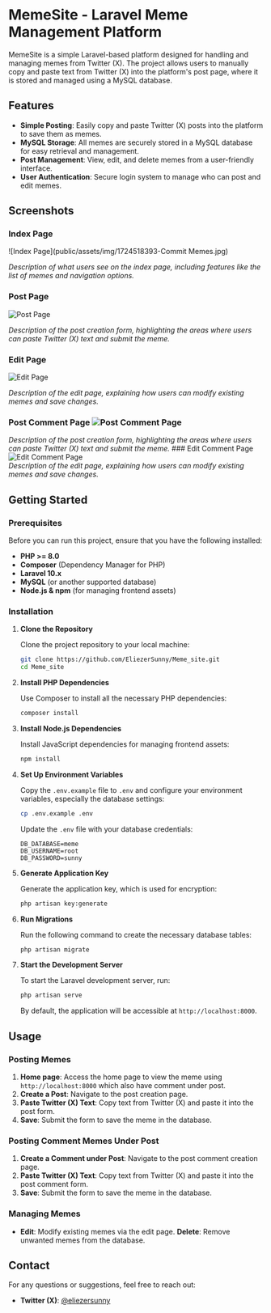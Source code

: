 # MemeSite - Laravel Meme Management Platform

MemeSite is a simple Laravel-based platform designed for handling and managing memes from Twitter (X). The project allows users to manually copy and paste text from Twitter (X) into the platform's post page, where it is stored and managed using a MySQL database.

## Features

- **Simple Posting**: Easily copy and paste Twitter (X) posts into the platform to save them as memes.
- **MySQL Storage**: All memes are securely stored in a MySQL database for easy retrieval and management.
- **Post Management**: View, edit, and delete memes from a user-friendly interface.
- **User Authentication**: Secure login system to manage who can post and edit memes.

## Screenshots

### Index Page

![Index Page](public/assets/img/1724518393-Commit Memes.jpg)

*Description of what users see on the index page, including features like the list of memes and navigation options.*

### Post Page

![Post Page](path/to/your/screenshot/post.png)

*Description of the post creation form, highlighting the areas where users can paste Twitter (X) text and submit the meme.*

### Edit Page

![Edit Page](path/to/your/screenshot/edit.png)

*Description of the edit page, explaining how users can modify existing memes and save changes.*

### Post Comment Page                                                                               ![Post Comment Page](path/to/your/screenshot/post.png)                                                      
*Description of the post creation form, highlighting the areas where users can paste Twitter (X) text and submit the meme.*                                                                             ### Edit Comment Page                                                                               ![Edit Comment Page](path/to/your/screenshot/edit.png)                                                      
*Description of the edit page, explaining how users can modify existing memes and save changes.*

## Getting Started

### Prerequisites

Before you can run this project, ensure that you have the following installed:

- **PHP >= 8.0**
- **Composer** (Dependency Manager for PHP)
- **Laravel 10.x**
- **MySQL** (or another supported database)
- **Node.js & npm** (for managing frontend assets)

### Installation

1. **Clone the Repository**

   Clone the project repository to your local machine:

   ```bash
   git clone https://github.com/EliezerSunny/Meme_site.git
   cd Meme_site
   ```

2. **Install PHP Dependencies**

   Use Composer to install all the necessary PHP dependencies:

   ```bash
   composer install
   ```

3. **Install Node.js Dependencies**

   Install JavaScript dependencies for managing frontend assets:

   ```bash
   npm install
   ```

4. **Set Up Environment Variables**

   Copy the `.env.example` file to `.env` and configure your environment variables, especially the database settings:

   ```bash
   cp .env.example .env
   ```

   Update the `.env` file with your database credentials:

   ```env
   DB_DATABASE=meme
   DB_USERNAME=root
   DB_PASSWORD=sunny
   ```

5. **Generate Application Key**

   Generate the application key, which is used for encryption:

   ```bash
   php artisan key:generate
   ```

6. **Run Migrations**

   Run the following command to create the necessary database tables:

   ```bash
   php artisan migrate
   ```

7. **Start the Development Server**

   To start the Laravel development server, run:

   ```bash
   php artisan serve
   ```

   By default, the application will be accessible at `http://localhost:8000`.

## Usage

### Posting Memes

1. **Home page**: Access the home page to view the meme using `http://localhost:8000` which also have comment under post.
2. **Create a Post**: Navigate to the post creation page.
3. **Paste Twitter (X) Text**: Copy text from Twitter (X) and paste it into the post form.
4. **Save**: Submit the form to save the meme in the database.

### Posting Comment Memes Under Post
1. **Create a Comment under Post**: Navigate to the post comment creation page.
2. **Paste Twitter (X) Text**: Copy text from Twitter (X) and paste it into the post comment form.
3. **Save**: Submit the form to save the meme in the database.

### Managing Memes

- **Edit**: Modify existing memes via the edit page.
**Delete**: Remove unwanted memes from the database.

## Contact

For any questions or suggestions, feel free to reach out:

- **Twitter (X)**: [@eliezersunny](https://twitter.com/EliezerSunny)


